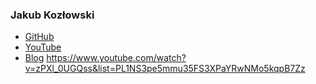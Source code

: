 ### Jakub Kozłowski
- [GitHub](https://github.com/kubukoz)
- [YouTube](https://www.youtube.com/channel/UCBSRCuGz9laxVv0rAnn2O9Q/videos)
- [Blog](https://blog.kubukoz.com)
  https://www.youtube.com/watch?v=zPXl_0UGQss&list=PL1NS3pe5mmu35FS3XPaYRwNMo5kqpB7Zz